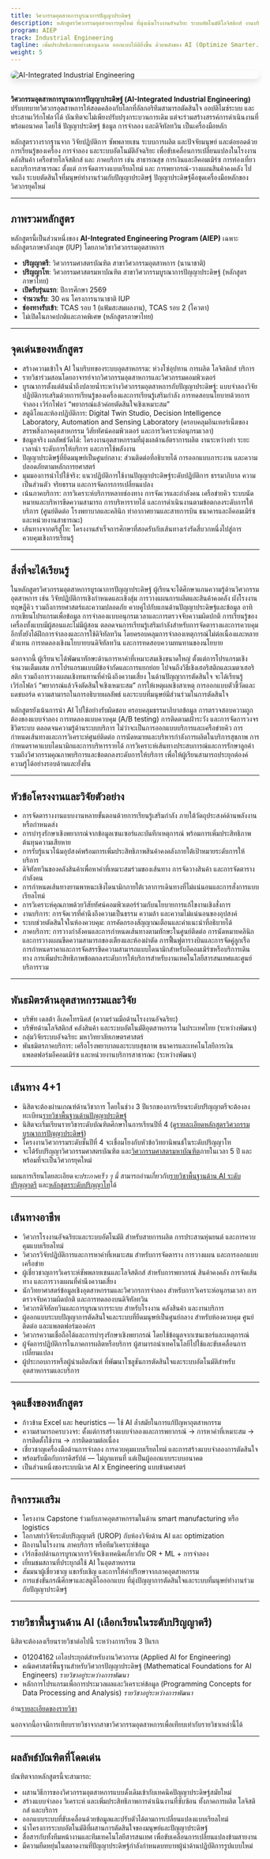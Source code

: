 ```yaml
---
title: วิศวกรรมอุตสาหการบูรณาการปัญญาประดิษฐ์ 
description: หลักสูตรวิศวกรรมอุตสาหการยุคใหม่ ที่มุ่งเน้นโรงงานอัจฉริยะ ระบบอัตโนมัติโลจิสติกส์ งานบริการ และปัญญาการตัดสินใจ
program: AIEP
track: Industrial Engineering
tagline: เพิ่มประสิทธิภาพอย่างชาญฉลาด ออกแบบให้ดียิ่งขึ้น ด้วยพลังของ AI (Optimize Smarter. Design Better. Powered by AI.)
weight: 5
---
```


<img src="/img/banners/industrial-hero-new.png"
     alt="AI-Integrated Industrial Engineering"
     style="max-width: 100%; height: auto; margin: 0 0 2rem 0; border-radius: 1rem; box-shadow: 0 6px 12px rgba(0,0,0,0.1); display: block;" />

**วิศวกรรมอุตสาหการบูรณาการปัญญาประดิษฐ์ (AI-Integrated Industrial Engineering)** ปรับบทบาทวิศวกรอุตสาหการให้สอดคล้องกับโลกที่อัลกอริทึมสามารถตัดสินใจ ออปติไมซ์ระบบ และประสานเวิร์กโฟลว์ได้ บัณฑิตจะไม่เพียงปรับปรุงกระบวนการเดิม แต่จะร่วมสร้างสรรค์การดำเนินงานที่พร้อมอนาคต โดยใช้ ปัญญาประดิษฐ์ ข้อมูล การจำลอง และดิจิทัลทวิน เป็นเครื่องมือหลัก

หลักสูตรวางรากฐานจาก วิจัยปฏิบัติการ ซัพพลายเชน ระบบการผลิต และปัจจัยมนุษย์ และต่อยอดด้วย การเรียนรู้ของเครื่อง การจำลอง และระบบอัตโนมัติอัจฉริยะ เพื่อขับเคลื่อนการเปลี่ยนแปลงในโรงงาน คลังสินค้า เครือข่ายโลจิสติกส์ และ ภาคบริการ เช่น สาธารณสุข การเงินและอีคอมเมิร์ซ การท่องเที่ยว และบริการสาธารณะ ตั้งแต่ การจัดตารางแบบเรียลไทม์ และ การพยากรณ์-วางแผนสินค้าคงคลัง ไปจนถึง ระบบตัดสินใจที่มนุษย์ทำงานร่วมกับปัญญาประดิษฐ์ ปัญญาประดิษฐ์คือชุดเครื่องมือหลักของวิศวกรยุคใหม่


---

##  ภาพรวมหลักสูตร

หลักสูตรนี้เป็นส่วนหนึ่งของ **AI-Integrated Engineering Program (AIEP)**  เฉพาะหลักสูตรภาษาอังกฤษ (IUP)  โดยภาควิชาวิศวกรรมอุตสาหการ

-  **ปริญญาตรี**: วิศวกรรมศาสตรบัณฑิต สาขาวิศวกรรมอุตสาหการ (นานาชาติ)  
-  **ปริญญาโท**: วิศวกรรมศาสตรมหาบัณฑิต สาขาวิศวกรรมบูรณาการปัญญาประดิษฐ์ (หลักสูตรภาษาไทย)  
-  **เปิดรับรุ่นแรก**: ปีการศึกษา 2569  
-  **จำนวนรับ**: 30 คน โครงการนานาชาติ IUP  
-  **ช่องทางรับเข้า**: TCAS รอบ 1 (แฟ้มสะสมผลงาน), TCAS รอบ 2 (โควตา)  
-  ไม่เปิดในภาคปกติและภาคพิเศษ (หลักสูตรภาษาไทย)

---

##  จุดเด่นของหลักสูตร

- สร้างความเข้าใจ AI ในบริบทของระบบอุตสาหกรรม: ห่วงโซ่อุปทาน การผลิต โลจิสติกส์ บริการ  
- รายวิชาร่วมสอนโดยอาจารย์จากวิศวกรรมอุตสาหการและวิศวกรรมคอมพิวเตอร์  
- บูรณาการตั้งแต่ต้นน้ำถึงปลายน้ำระหว่างวิศวกรรมอุตสาหการกับปัญญาประดิษฐ์: แบบจำลองวิจัยปฏิบัติการเสริมด้วยการเรียนรู้ของเครื่องและการเรียนรู้เสริมกำลัง การทดสอบนโยบายด้วยการจำลอง เวิร์กโฟลว์ “พยากรณ์แล้วค่อยตัดสินใจเชิงเหมาะสม”
- สตูดิโอและห้องปฏิบัติการ: Digital Twin Studio, Decision Intelligence Laboratory, Automation and Sensing Laboratory (ครอบคลุมอินเทอร์เน็ตของสรรพสิ่งภาคอุตสาหกรรม วิสัยทัศน์คอมพิวเตอร์ และการวิเคราะห์อนุกรมเวลา)
- ข้อมูลจริง ผลลัพธ์วัดได้: โครงงานอุตสาหกรรมที่มุ่งผลด้านอัตราการผลิต งานระหว่างทำ ระยะเวลานำ ระดับการให้บริการ และการใช้พลังงาน
- ปัญญาประดิษฐ์ที่ยึดมนุษย์เป็นศูนย์กลาง: ส่วนติดต่อที่อธิบายได้ การออกแบบภาระงาน และความปลอดภัยตามหลักการยศาสตร์
- มุมมองการนำไปใช้จริง: แนวปฏิบัติการใช้งานปัญญาประดิษฐ์ระดับปฏิบัติการ ธรรมาภิบาล ความเป็นส่วนตัว จริยธรรม และการจัดการการเปลี่ยนแปลง
- เน้นภาคบริการ: การวิเคราะห์บริการหลายช่องทาง การจัดเวรและกำลังคน เครือข่ายคิว ระบบนัดหมายและบริหารขีดความสามารถ การบริหารรายได้ และการดำเนินงานตามข้อตกลงระดับการให้บริการ (ศูนย์ติดต่อ โรงพยาบาลและคลินิก ท่าอากาศยานและสายการบิน ธนาคารและอีคอมเมิร์ซ และหน่วยงานสาธารณะ)
- เส้นทางจากตรีสู่โท: โครงงานสำเร็จการศึกษาที่สอดรับกับเส้นทางเร่งรัดสี่บวกหนึ่งไปสู่การควบคุมเชิงการเรียนรู้


---

##  สิ่งที่จะได้เรียนรู้

ในหลักสูตรวิศวกรรมอุตสาหการบูรณาการปัญญาประดิษฐ์ ผู้เรียนจะได้ศึกษาแกนความรู้ด้านวิศวกรรมอุตสาหการ เช่น วิจัยปฏิบัติการเชิงกำหนดและเชิงสุ่ม การวางแผนการผลิตและสินค้าคงคลัง ผังโรงงาน ทฤษฎีคิว รวมถึงการยศาสตร์และความปลอดภัย ควบคู่ไปกับแกนด้านปัญญาประดิษฐ์และข้อมูล อาทิ การเขียนโปรแกรมเพื่อข้อมูล การจำลองแบบอนุกรมเวลาและการตรวจจับความผิดปกติ การเรียนรู้ของเครื่องทั้งแบบมีผู้สอนและไม่มีผู้สอน ตลอดจนการเรียนรู้เสริมกำลังสำหรับการจัดตารางและการควบคุม อีกทั้งยังได้ฝึกการจำลองและการใช้ดิจิทัลทวิน โดยครอบคลุมการจำลองเหตุการณ์ไม่ต่อเนื่องและหลายตัวแทน การทดลองเชิงนโยบายบนดิจิทัลทวิน และการทดสอบความทนทานของนโยบาย

นอกจากนี้ ผู้เรียนจะได้พัฒนาทักษะด้านการหาค่าที่เหมาะสมเชิงขนาดใหญ่ ตั้งแต่การโปรแกรมเชิงจำนวนเต็มผสม การโปรแกรมแบบมีข้อจำกัดและการแยกย่อย ไปจนถึงวิธีเชิงเฮอริสติกและเมตาเฮอริสติก รวมถึงการวางแผนเชิงทนทานที่คำนึงถึงความเสี่ยง ในด้านปัญญาการตัดสินใจ จะได้เรียนรู้เวิร์กโฟลว์ “พยากรณ์แล้วจึงตัดสินใจเชิงเหมาะสม” การให้เหตุผลเชิงสาเหตุ การออกแบบตัวชี้วัดและแดชบอร์ด ความสามารถในการอธิบายผลลัพธ์ และระบบที่มนุษย์มีส่วนร่วมในการตัดสินใจ

หลักสูตรยังเน้นการนำ AI ไปใช้อย่างรับผิดชอบ ครอบคลุมธรรมาภิบาลข้อมูล การตรวจสอบความถูกต้องของแบบจำลอง การทดลองแบบควบคุม (A/B testing) การติดตามเฝ้าระวัง และการจัดการวงจรชีวิตระบบ ตลอดจนความรู้ด้านระบบบริการ ไม่ว่าจะเป็นการออกแบบบริการและเครือข่ายคิว การกำหนดเส้นทางและการวิเคราะห์ศูนย์ติดต่อ การนัดหมายและบริหารกำลังการผลิตในบริการสุขภาพ การกำหนดราคาแบบไดนามิกและการบริหารรายได้ การวิเคราะห์เส้นทางประสบการณ์และการรักษาลูกค้า รวมถึงวิศวกรรมคุณภาพบริการและข้อตกลงระดับการให้บริการ เพื่อให้ผู้เรียนสามารถประยุกต์องค์ความรู้ได้อย่างรอบด้านและยั่งยืน

---

##  หัวข้อโครงงานและวิจัยตัวอย่าง

- การจัดตารางงานแบบงานหลายขั้นตอนด้วยการเรียนรู้เสริมกำลัง ภายใต้วัตถุประสงค์ด้านพลังงานหรือกำหนดส่ง
- การบำรุงรักษาเชิงพยากรณ์จากข้อมูลเซนเซอร์และบันทึกเหตุการณ์ พร้อมการเพิ่มประสิทธิภาพต้นทุนความเสียหาย
- การรับรู้แนวโน้มอุปสงค์พร้อมการเพิ่มประสิทธิภาพสินค้าคงคลังภายใต้เป้าหมายระดับการให้บริการ
- ดิจิทัลทวินของคลังสินค้าเพื่อหาค่าที่เหมาะสมร่วมของเส้นทาง การจัดวางสินค้า และการจัดตารางกำลังคน
- การกำหนดเส้นทางยานพาหนะเชิงไดนามิกภายใต้เวลาการเดินทางที่ไม่แน่นอนและการสั่งการแบบเรียลไทม์
- การวิเคราะห์คุณภาพด้วยวิสัยทัศน์คอมพิวเตอร์ร่วมกับนโยบายการแก้ไขงานเชิงสั่งการ
- งานบริการ: การจัดเวรที่คำนึงถึงความเป็นธรรม ความล้า และความไม่แน่นอนของอุปสงค์
- ระบบช่วยตัดสินใจในห้องควบคุม: การคัดกรองสัญญาณเตือนและคำแนะนำที่อธิบายได้
- ภาคบริการ: การวางกำลังคนและการกำหนดเส้นทางตามทักษะในศูนย์ติดต่อ การนัดหมายคลินิกและการวางแผนขีดความสามารถของเตียงและห้องผ่าตัด การฟื้นฟูตารางบินและการจัดคู่ลูกเรือ การกำหนดราคาและการจัดสรรขีดความสามารถแบบไดนามิกสำหรับอีคอมเมิร์ซหรือบริการเดินทาง การเพิ่มประสิทธิภาพข้อตกลงระดับการให้บริการสำหรับงานเทคโนโลยีสารสนเทศและศูนย์บริการรวม

---

##  พันธมิตรด้านอุตสาหกรรมและวิจัย

- บริษัท เดลต้า อีเลคโทรนิคส์ (ความร่วมมือด้านโรงงานอัจฉริยะ)
- บริษัทด้านโลจิสติกส์ คลังสินค้า และระบบอัตโนมัติอุตสาหกรรม ในประเทศไทย (ระหว่างพัฒนา)
- กลุ่มวิจัยระบบอัจฉริยะ มหาวิทยาลัยเกษตรศาสตร์
- พันธมิตรภาคบริการ: เครือโรงพยาบาลและระบบสุขภาพ ธนาคารและเทคโนโลยีการเงิน แพลตฟอร์มอีคอมเมิร์ซ และหน่วยงานบริการสาธารณะ (ระหว่างพัฒนา)


---

##  เส้นทาง 4+1
- นิสิตจะต้องผ่านเกณฑ์ด้านวิชาการ โดยในช่วง 3 ปีแรกของการเรียนระดับปริญญาตรีจะต้องลงทะเบียน[รายวิชาพื้นฐานด้านปัญญาประดิษฐ์](/docs/ai-core-courses)
- นิสิตจะเริ่มเรียนรายวิชาระดับบัณฑิตศึกษาในการเรียนปีที่ 4 (ดู[รายละเอียดหลักสูตรวิศวกรรมบูรณาการปัญญาประดิษฐ์](/docs/master/ai-integrated))
- โครงงานวิศวกรรมระดับชั้นปีที่ 4 จะเชื่อมโยงกับหัวข้อวิทยานิพนธ์ในระดับปริญญาโท
- จะได้รับปริญญาวิศวกรรมศาสตรบัณฑิต และ[วิศวกรรมศาสตรมหาบัณฑิต](/docs/master/ai-integrated)ภายในเวลา 5 ปี และพร้อมที่จะเป็นวิศวกรยุคใหม่

แผนการเรียนโดยละเอียด*จะประกาศเร็ว ๆ นี้*  สามารถอ่านเกี่ยวกับ[รายวิชาพื้นฐานด้าน AI ระดับปริญญาตรี](/docs/ai-core-courses) และ[หลักสูตรระดับปริญญาโท](/docs/master/ai-itegrated)ได้
	
---

##  เส้นทางอาชีพ

- วิศวกรโรงงานอัจฉริยะและระบบอัตโนมัติ สำหรับสายการผลิต การประสานหุ่นยนต์ และการควบคุมแบบเรียลไทม์
- วิศวกรวิจัยปฏิบัติการและการหาค่าที่เหมาะสม สำหรับการจัดตาราง การวางแผน และการออกแบบเครือข่าย
- ผู้เชี่ยวชาญการวิเคราะห์ซัพพลายเชนและโลจิสติกส์ สำหรับการพยากรณ์ สินค้าคงคลัง การจัดเส้นทาง และการวางแผนที่คำนึงความเสี่ยง
- นักวิทยาศาสตร์ข้อมูลเชิงอุตสาหกรรมและวิศวกรการจำลอง สำหรับการวิเคราะห์อนุกรมเวลา การตรวจจับความผิดปกติ และการทดลองบนดิจิทัลทวิน
- วิศวกรดิจิทัลทวินและการบูรณาการระบบ สำหรับโรงงาน คลังสินค้า และงานบริการ
- ผู้ออกแบบระบบปัญญาการตัดสินใจและระบบที่ยึดมนุษย์เป็นศูนย์กลาง สำหรับห้องควบคุม ศูนย์ติดต่อ และแพลตฟอร์มองค์กร
- วิศวกรความเชื่อถือได้และการบำรุงรักษาเชิงพยากรณ์ โดยใช้ข้อมูลจากเซนเซอร์และเหตุการณ์
- ผู้จัดการปฏิบัติการในภาคการผลิตหรือบริการ ผู้สามารถนำเทคโนโลยีไปใช้และขับเคลื่อนการเปลี่ยนแปลง
- ผู้ประกอบการหรือผู้นำผลิตภัณฑ์ ที่พัฒนาโซลูชันการตัดสินใจและระบบอัตโนมัติสำหรับอุตสาหกรรมและบริการ

---

##  จุดแข็งของหลักสูตร

- ก้าวข้าม Excel และ heuristics — ใช้ AI ล้ำสมัยในการแก้ปัญหาอุตสาหกรรม
- ความสามารถครบวงจร: ตั้งแต่การสร้างแบบจำลองและการพยากรณ์ → การหาค่าที่เหมาะสม → การติดตั้งใช้งาน → การติดตามต่อเนื่อง
- เชี่ยวชาญเครื่องมือด้านการจำลอง การควบคุมแบบเรียลไทม์ และการสร้างแบบจำลองการตัดสินใจ  
- พร้อมรับมือกับการดิสรัปต์ — ไม่ถูกแทนที่ แต่เป็นผู้ออกแบบระบบอนาคต  
- เป็นส่วนหนึ่งของระบบนิเวศ AI x Engineering แบบข้ามศาสตร์

---

##  กิจกรรมเสริม

- โครงงาน Capstone ร่วมกับภาคอุตสาหกรรมในด้าน smart manufacturing หรือ logistics  
- โอกาสทำวิจัยระดับปริญญาตรี (UROP) กับห้องวิจัยด้าน AI และ optimization  
- ฝึกงานในโรงงาน ภาคบริการ หรือทีมวิเคราะห์ข้อมูล  
- เวิร์กช็อปด้านการบูรณาการวิจัยเชิงเทคนิคเกี่ยวกับ OR + ML + การจำลอง  
- เยี่ยมชมสถานที่ประยุกต์ใช้ AI ในอุตสาหกรรม
- สัมมนาผู้เชี่ยวชาญ แขกรับเชิญ และการให้คำปรึกษาจากภาคอุตสาหกรรม
- การแข่งขันกรณีศึกษาและสตูดิโอออกแบบ ที่มุ่งปัญญาการตัดสินใจและระบบที่มนุษย์ทำงานร่วมกับปัญญาประดิษฐ์


---

##  รายวิชาพื้นฐานด้าน AI (เลือกเรียนในระดับปริญญาตรี)
นิสิตจะต้องลงเรียนรายวิชาต่อไปนี้ ระหว่างการเรียน 3 ปีแรก

- 01204162 เอไอประยุกต์สำหรับงานวิศวกรรม (Applied AI for Engineering)   
- คณิตศาสตร์พื้นฐานสำหรับวิศวกรปัญญาประดิษฐ์ (Mathematical Foundations for AI Engineers) *รายวิชาอยู่ระหว่างการพัฒนา*
- หลักการโปรแกรมเพื่อการประมวลผลและวิเคราะห์ข้อมูล (Programming Concepts for Data Processing and Analysis) *รายวิชาอยู่ระหว่างการพัฒนา*

อ่าน[รายละเอียดของรายวิชา](/docs/ai-core-courses)

นอกจากนี้อาจมีการเทียบรายวิชาจากสาขาวิศวกรรมอุตสาหการเพื่อเทียบเท่ากับรายวิชาเหล่านี้ได้

---

##  ผลลัพธ์บัณฑิตที่โดดเด่น

บัณฑิตจากหลักสูตรนี้จะสามารถ:

- ผสานวิธีการของวิศวกรรมอุตสาหการแบบดั้งเดิมเข้ากับเทคนิคปัญญาประดิษฐ์สมัยใหม่
- สร้างแบบจำลอง วิเคราะห์ และเพิ่มประสิทธิภาพการดำเนินงานที่ซับซ้อน ทั้งภาคการผลิต โลจิสติกส์ และบริการ
- ออกแบบระบบที่ขับเคลื่อนด้วยข้อมูลและปรับตัวได้ตามการเปลี่ยนแปลงแบบเรียลไทม์
- นำโครงการระบบอัตโนมัติที่ผสานการตัดสินใจของมนุษย์และปัญญาประดิษฐ์
- สื่อสารกับทั้งทีมหน้างานและทีมเทคโนโลยีสารสนเทศ เพื่อขับเคลื่อนการเปลี่ยนแปลงข้ามสายงาน
- มีความยืดหยุ่นในตลาดงานที่ปัญญาประดิษฐ์กำลังกำหนดบทบาทผู้นำด้านปฏิบัติการรูปแบบใหม่

